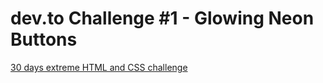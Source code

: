 # dev.to Challenge #1 - Glowing Neon Buttons

[30 days extreme HTML and CSS challenge](https://dev.to/somanathgoudar/30dayschallenge-30-days-extreme-html-css-challenge-50k1)

